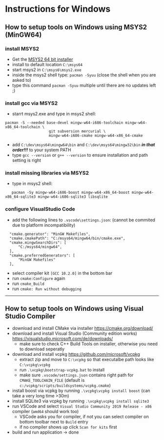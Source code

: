 # Instructions for Windows

## How to setup tools on Windows using MSYS2 (MinGW64)

### install MSYS2

- Get the [MSYS2 64 bit installer](https://repo.msys2.org/distrib/x86_64/msys2-x86_64-20200903.exe)
- install to default location `C:\msys64`
- start msys2 in `C:\msys6\msys2.exe`
- inside the msys2 shell type: `pacman -Syuu` (close the shell when you are asked to)
- type this command `pacman -Syuu` multiple until there are no updates left ;)

### install gcc via MSYS2

- starrt msys2.exe and type in msys2 shell:

```
pacman -S --needed base-devel mingw-w64-i686-toolchain mingw-w64-x86_64-toolchain \
                    git subversion mercurial \
                    mingw-w64-i686-cmake mingw-w64-x86_64-cmake
```

- add `C:\dev\msys64\mingw64\bin` and `C:\dev\msys64\mingw32\bin` **_in that order!!!_** to your system PATH
- type `gcc --version` or `g++ --version` to ensure installation and path setting is right

### install missing libraries via MSYS2

- type in msys2 shell:

```
   pacman -Sy mingw-w64-i686-boost mingw-w64-x86_64-boost mingw-w64-x86_64-sqlite3 mingw-w64-i686-sqlite3 libsqlite
```

### configure VisualStudio Code

- add the following lines to `.vscode\settings.json`: (cannot be commited due to platform incompatibility)

```
  "cmake.generator": "MinGW Makefiles",
  "cmake.cmakePath": "C:/msys64/mingw64/bin/cmake.exe",
  "cmake.mingwSearchDirs": [
      "C:/msys64/mingw64",
  ],
  "cmake.preferredGenerators": [
      "MinGW Makefiles"
  ],
```

- select compiler kit `[GCC 10.2.0]` in the bottom bar
- run `cmake:Configure` again
- run `cmake_Build`
- run `cmake: Run without debugging`

---

## How to setup tools on Windows using Visual Studio Compiler

- download and install CMake via installer <https://cmake.org/download/>
- download and install Visual Studio (Community edition works) <https://visualstudio.microsoft.com/de/downloads/>
  - make sure to check C++ Build Tools on installer, otherwise you need to download seperatly
- download and install vcpkg <https://github.com/microsoft/vcpkg>
  - extract zip and move to `C:\vcpkg` so that executalbe path looks like `C:\vcpkg\vcpkg`
  - run `.\vcpkg\bootstrap-vcpkg.bat` to install
  - make sure `.vscode/settings.json` contains right path for `CMAKE_TOOLCHAIN_FILE` (default is `c:/vcpkg/scripts/buildsystems/vcpkg.cmake`)
- install boost via vcpkg by running `.\vcpkg\vcpkg install boost` (can take a very long time >30m)
- install SQLite3 via vcpkg by running `.\vcpkg\vcpkg install sqlite3`
- run VSCode and select `Visual Studio Community 2019 Release - x86` compiler (`amd64` should work too)
  - VSCode asks you for compiler, if not you can select compiler on bottom toolbar next to `Build` entry
  - if no compiler shows up click `Scan for kits` first
- build and run application -> done
